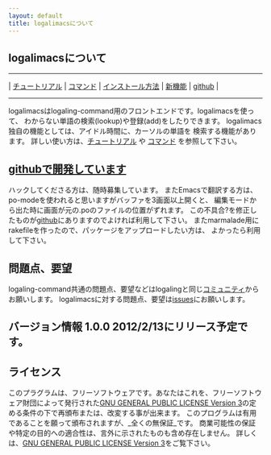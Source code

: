 ```yaml
---
layout: default
title: logalimacsについて
---
```


## logalimacsについて

---

| [チュートリアル](/logalimacs/tutorial.html) | [コマンド](/logalimacs/commands.html) | [インストール方法](/logalimacs/install.html) | [新機能](/logalimacs/whatsnew.html) | [github](https://github.com/logaling/logalimacs) |

---

logalimacsはlogaling-command用のフロントエンドです。logalimacsを使って、
わからない単語の検索(lookup)や登録(add)をしたりできます。
logalimacs独自の機能としては、アイドル時間に、カーソルの単語を
検索する機能があります。
詳しい使い方は、[チュートリアル](/logalimacs_tutorial_ja.html) や [コマンド](/logalimacs_commands_ja.html) を参照して下さい。

## [githubで開発しています](https://github.com/logaling/logalimacs)
ハックしてくださる方は、随時募集しています。
またEmacsで翻訳する方は、po-modeを使われると思いますがバッファを3画面以上開くと、
編集モードから出た時に画面が元の.poのファイルの位置がずれます。
この不具合?を修正したものが[github](https://github.com/logaling/logalimacs)にありますのでよければ利用して下さい。
またmarmalade用にrakefileを作ったので、パッケージをアップロードしたい方は、
よかったら利用して下さい。

## 問題点、要望
logaling-command共通の問題点、要望などはlogalingと同じ[コミュニティ](/contribution.html)からお願いします。
logalimacsに対する問題点、要望は[issues](https://github.com/logaling/logalimacs/issues)にお願いします。

## バージョン情報 1.0.0 2012/2/13にリリース予定です。
## ライセンス
このプラグラムは、フリーソフトウェアです。あなたはこれを、フリーソフトウェア財団によって発行された[GNU GENERAL PUBLIC LICENSE Version 3](www.gnu.org/licenses/gpl-3.0.txt)の定める条件の下で再頒布または、改変する事が出来ます。
このプログラムは有用であることを願って頒布されますが、_全くの無保証_です。
商業可能性の保証や特定の目的への適合性は、言外に示されたものも含め存在しません。
詳しくは、[GNU GENERAL PUBLIC LICENSE Version 3](www.gnu.org/licenses/gpl-3.0.txt)をご覧下さい。

